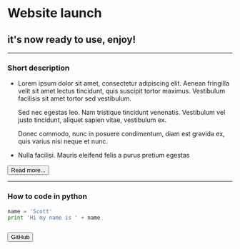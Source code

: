 # Website launch

## it's now ready to use, enjoy!

---

### Short description

- Lorem ipsum dolor sit amet, consectetur adipiscing elit. Aenean fringilla velit sit amet lectus tincidunt, quis suscipit tortor maximus. Vestibulum facilisis sit amet tortor sed vestibulum.

  Sed nec egestas leo. Nam tristique tincidunt venenatis. Vestibulum vel justo tincidunt, aliquet sapien vitae, vestibulum ex.

  Donec commodo, nunc in posuere condimentum, diam est gravida ex, quis varius nisi neque et nunc.

- Nulla facilisi. Mauris eleifend felis a purus pretium egestas

<div style="margin-top: 15px;">
    <a href="/lenox.html"><button class="button is-link is-light">Read more...</button></a>
</div>

---

### How to code in python

```python
name = 'Scott'
print 'Hi my name is ' + name
```

<div style="margin-top: 25px;">
    <a href="https://github.com/valajan/lenox/">
        <button class="button">
            <span class="icon">
                <i class="fab fa-github"></i>
            </span>
            <span>GitHub</span>
        </button>
    </a>
</div>
